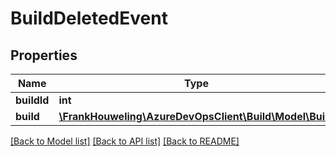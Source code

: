 # BuildDeletedEvent

## Properties
Name | Type | Description | Notes
------------ | ------------- | ------------- | -------------
**buildId** | **int** |  | [optional] 
**build** | [**\FrankHouweling\AzureDevOpsClient\Build\Model\Build**](Build.md) |  | [optional] 

[[Back to Model list]](../README.md#documentation-for-models) [[Back to API list]](../README.md#documentation-for-api-endpoints) [[Back to README]](../README.md)


